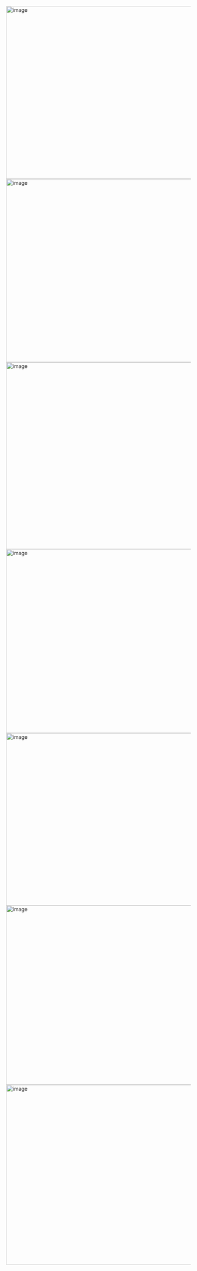 <img width="891" height="470" alt="image" src="https://github.com/user-attachments/assets/a46c0132-3fc6-485d-b38e-2420aa569ce8" />

<img width="945" height="498" alt="image" src="https://github.com/user-attachments/assets/545ef4ef-3d33-42c4-985a-3773961c7a84" />
<img width="942" height="508" alt="image" src="https://github.com/user-attachments/assets/1ab2b2fd-877e-4fbc-896d-347102fc4a70" />
<img width="941" height="500" alt="image" src="https://github.com/user-attachments/assets/6a92e2c4-884b-4d58-85d2-846a1d919d7e" />
<img width="938" height="468" alt="image" src="https://github.com/user-attachments/assets/10108bf1-71d4-48a0-aab7-34713c39ed9b" />
<img width="929" height="488" alt="image" src="https://github.com/user-attachments/assets/a4ee71e8-821d-4eef-81c1-9181207b1233" />
<img width="857" height="489" alt="image" src="https://github.com/user-attachments/assets/a46bbf50-8189-40bf-9948-7bc0f20ea033" />
